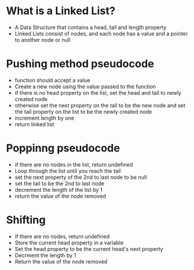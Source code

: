 # What is a Linked List?
- A Data Structure that contains a head, tail and length property
- Linked Lists consist of nodes, and each node has a value and a pointer to another node or null


# Pushing method pseudocode
- function should accept a value
- Create a new node using the value passed to the function
- if there is no head property on the list, set the head and tail to newly created node
- otherwise set the next property on the tail to be the new node and set the tail property on the list to be the newly created node
- increment length by one
- return linked list

# Poppinng pseudocode
- if there are no nodes in the list, return undefined
- Loop through the list until you reach the tail
- set the next property of the 2nd to last node to be null
- set the tail to be the 2nd to last node
- decrement the length of the list by 1
- return the value of the node removed


# Shifting 
- if there are no nodes, return undefined
- Store the current head property in a variable
- Set the head property to be the current head's next property
- Decrment the length by 1
- Return the value of the node removed